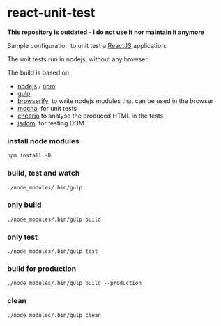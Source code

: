 react-unit-test
===============

**This repository is outdated - I do not use it nor maintain it anymore**

Sample configuration to unit test a [ReactJS](http://facebook.github.io/react/) application.

The unit tests run in nodejs, without any browser.


The build is based on:
  - [nodejs](http://nodejs.org/) / [npm](https://www.npmjs.org/)
  - [gulp](https://github.com/gulpjs/gulp)
  - [browserify](http://browserify.org/), to write nodejs modules that can be used in the browser
  - [mocha](http://visionmedia.github.io/mocha/), for unit tests
  - [cheerio](http://matthewmueller.github.io/cheerio/) to analyse the produced HTML in the tests
  - [jsdom](https://github.com/tmpvar/jsdom), for testing DOM


### install node modules
```
npm install -D
```

### build, test and watch

```
./node_modules/.bin/gulp
```

### only build

```
./node_modules/.bin/gulp build
```

### only test

```
./node_modules/.bin/gulp test
```

### build for production

```
./node_modules/.bin/gulp build --production
```

### clean
```
./node_modules/.bin/gulp clean
```
